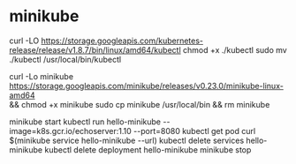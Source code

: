 # minikube
curl -LO https://storage.googleapis.com/kubernetes-release/release/v1.8.7/bin/linux/amd64/kubectl
chmod +x ./kubectl
sudo mv ./kubectl /usr/local/bin/kubectl


curl -Lo minikube https://storage.googleapis.com/minikube/releases/v0.23.0/minikube-linux-amd64 \
  && chmod +x minikube
sudo cp minikube /usr/local/bin && rm minikube


minikube start
kubectl run hello-minikube --image=k8s.gcr.io/echoserver:1.10 --port=8080
kubectl get pod
curl $(minikube service hello-minikube --url)
kubectl delete services hello-minikube
kubectl delete deployment hello-minikube
minikube stop
